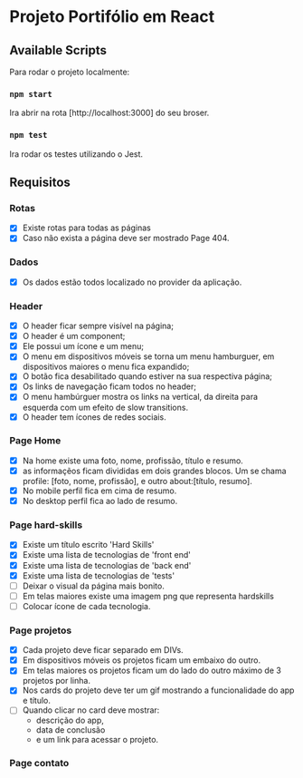 # Projeto Portifólio em React

## Available Scripts

Para rodar o projeto localmente:

### `npm start`
Ira abrir na rota [http://localhost:3000] do seu broser.



### `npm test`

Ira rodar os testes utilizando o Jest.

## Requisitos

### Rotas
- [x] Existe rotas para todas as páginas
- [x] Caso não exista a página deve ser mostrado Page 404.

### Dados
- [x] Os dados estão todos localizado no provider da aplicação.

### Header
- [x] O header ficar sempre visível na página;
- [x] O header é um component;
- [x] Ele possui um ícone e um menu;
- [x] O menu em dispositivos móveis se torna um menu hamburguer, em dispositivos maiores o menu fica expandido;
- [x] O botão fica desabilitado quando estiver na sua respectiva página;
- [x] Os links de navegação ficam todos no header;
- [x] O menu hambúrguer mostra os links na vertical, da direita para esquerda com um efeito de slow transitions.
- [x] O header tem ícones de redes sociais.

### Page Home
- [x] Na home existe uma foto, nome, profissão, título e resumo.
- [x] as informaçẽos ficam divididas em dois grandes blocos. Um se chama profile: [foto, nome, profissão], e outro about:[título, resumo].
- [x] No mobile perfil fica em cima de resumo.
- [x] No desktop perfil fica ao lado de resumo.

### Page hard-skills
- [x] Existe um título escrito 'Hard Skills'
- [x] Existe uma lista de tecnologias de 'front end'
- [x] Existe uma lista de tecnologias de 'back end'
- [x] Existe uma lista de tecnologias de 'tests'
- [ ] Deixar o visual da página mais bonito.
- [ ] Em telas maiores existe uma imagem png que representa hardskills
- [ ] Colocar ícone de cada tecnologia.

### Page projetos
- [x] Cada projeto deve ficar separado em DIVs.
- [x] Em dispositivos móveis os projetos ficam um embaixo do outro.
- [x] Em telas maiores os projetos ficam um do lado do outro máximo de 3 projetos por linha.
- [x] Nos cards do projeto deve ter um gif mostrando a funcionalidade do app e título.
- [ ] Quando clicar no card deve mostrar:
  - descrição do app,
  - data de conclusão
  - e um link para acessar o projeto.


### Page contato
